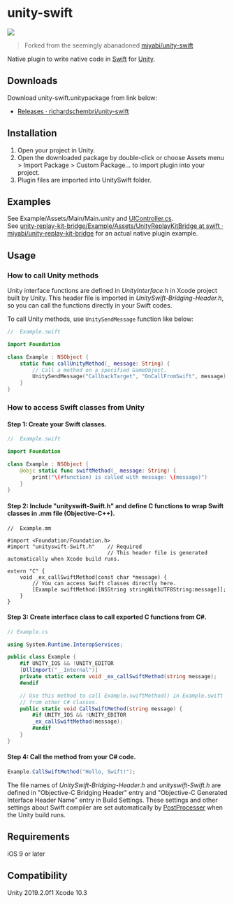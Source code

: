 # unity-swift
<img src="https://img.shields.io/badge/ver-2.0.0-blue.svg"></img>
> Forked from the seemingly abanadoned [miyabi/unity-swift](https://github.com/miyabi/unity-swift)

Native plugin to write native code in [Swift](https://swift.org) for [Unity](http://unity3d.com/).

## Downloads

Download unity-swift.unitypackage from link below:

-   [Releases · richardschembri/unity-swift](https://github.com/richardschembri/unity-swift/releases)

## Installation

1.  Open your project in Unity.
2.  Open the downloaded package by double-click or choose Assets menu > Import Package > Custom Package... to import plugin into your project.
3.  Plugin files are imported into UnitySwift folder.

## Examples

See Example/Assets/Main/Main.unity and [UIController.cs](./Example/Assets/UIController.cs).  
See [unity-replay-kit-bridge/Example/Assets/UnityReplayKitBridge at swift · miyabi/unity-replay-kit-bridge](https://github.com/miyabi/unity-replay-kit-bridge/tree/swift/Example/Assets/UnityReplayKitBridge) for an actual native plugin example.

## Usage

### How to call Unity methods

Unity interface functions are defined in *UnityInterface.h* in Xcode project built by Unity. This header file is imported in *UnitySwift-Bridging-Header.h*, so you can call the functions directly in your Swift codes.  

To call Unity methods, use `UnitySendMessage` function like below:

```swift
//  Example.swift

import Foundation

class Example : NSObject {
    static func callUnityMethod(_ message: String) {
        // Call a method on a specified GameObject.
        UnitySendMessage("CallbackTarget", "OnCallFromSwift", message)
    }
}
```

### How to access Swift classes from Unity

#### Step 1: Create your Swift classes.

```swift
//  Example.swift

import Foundation

class Example : NSObject {
    @objc static func swiftMethod(_ message: String) {
        print("\(#function) is called with message: \(message)")
    }
}
```

#### Step 2: Include "unityswift-Swift.h" and define C functions to wrap Swift classes in .mm file (Objective-C++).

```objc
//  Example.mm

#import <Foundation/Foundation.h>
#import "unityswift-Swift.h"    // Required
                                // This header file is generated automatically when Xcode build runs.

extern "C" {
    void _ex_callSwiftMethod(const char *message) {
        // You can access Swift classes directly here.
        [Example swiftMethod:[NSString stringWithUTF8String:message]];
    }
}
```

#### Step 3: Create interface class to call exported C functions from C&#x23;.

```csharp
// Example.cs

using System.Runtime.InteropServices;

public class Example {
    #if UNITY_IOS && !UNITY_EDITOR
    [DllImport("__Internal")]
    private static extern void _ex_callSwiftMethod(string message);
    #endif

    // Use this method to call Example.swiftMethod() in Example.swift
    // from other C# classes.
    public static void CallSwiftMethod(string message) {
        #if UNITY_IOS && !UNITY_EDITOR
        _ex_callSwiftMethod(message);
        #endif
    }
}
```

#### Step 4: Call the method from your C&#x23; code.

```csharp
Example.CallSwiftMethod("Hello, Swift!");
```

The file names of *UnitySwift-Bridging-Header.h* and *unityswift-Swift.h* are defined in "Objective-C Bridging Header" entry and "Objective-C Generated Interface Header Name" entry in Build Settings. These settings and other settings about Swift compiler are set automatically by [PostProcesser](./Example/Assets/UnitySwift/Editor/PostProcessor.cs) when the Unity build runs.

## Requirements

iOS 9 or later

## Compatibility

Unity 2019.2.0f1
Xcode 10.3
